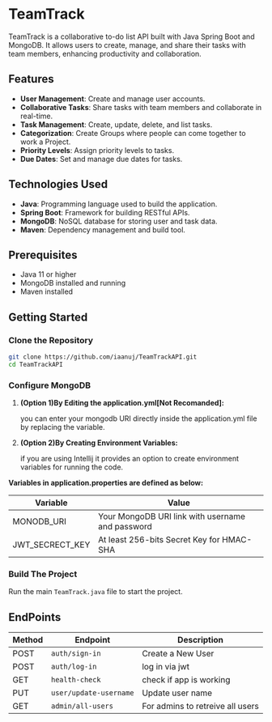 # TeamTrack

TeamTrack is a collaborative to-do list API built with Java Spring Boot and MongoDB. It allows users to create, manage, and share their tasks with team members, enhancing productivity and collaboration.

## Features

- **User Management**: Create and manage user accounts.
- **Collaborative Tasks**: Share tasks with team members and collaborate in real-time.
- **Task Management**: Create, update, delete, and list tasks.
- **Categorization**: Create Groups where people can come together to work a Project.
- **Priority Levels**: Assign priority levels to tasks.
- **Due Dates**: Set and manage due dates for tasks.

## Technologies Used

- **Java**: Programming language used to build the application.
- **Spring Boot**: Framework for building RESTful APIs.
- **MongoDB**: NoSQL database for storing user and task data.
- **Maven**: Dependency management and build tool.

## Prerequisites

- Java 11 or higher
- MongoDB installed and running
- Maven installed

## Getting Started

### Clone the Repository

```bash
git clone https://github.com/iaanuj/TeamTrackAPI.git
cd TeamTrackAPI
```

### Configure MongoDB

1. **(Option 1)By Editing the application.yml[Not Recomanded]:**

    you can enter your mongodb URI directly inside the application.yml file
    by replacing the variable.

2. **(Option 2)By Creating Environment Variables:**
    
    if you are using Intellij it provides an option to create environment variables for running the code.

**Variables in application.properties are defined as below:**

| Variable             | Value                                            |
|----------------------|--------------------------------------------------|
| MONODB_URI           | Your MongoDB URI link with username and password |
| JWT_SECRECT_KEY      | At least 256-bits Secret Key for HMAC-SHA        |

### Build The Project

Run the main `TeamTrack.java` file to start the project.


## EndPoints
|Method| Endpoint               | Description                      |
|-|------------------------|----------------------------------|
|POST| `auth/sign-in`         | Create a New User                |
|POST| `auth/log-in`          | log in via jwt                   |
|GET| `health-check`         | check if app is working          |
|PUT| `user/update-username` | Update user name                 |
|GET| `admin/all-users`      | For admins to retreive all users |